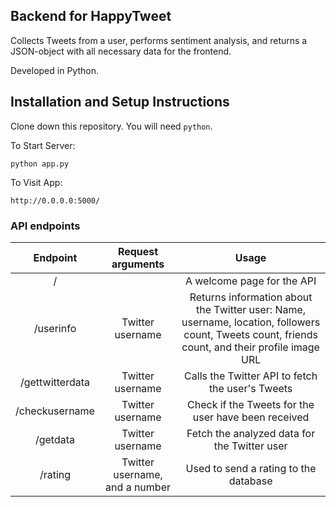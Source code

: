 ## Backend for HappyTweet

Collects Tweets from a user, performs sentiment analysis, and returns a JSON-object with all necessary data for the frontend.

Developed in Python.

## Installation and Setup Instructions

Clone down this repository. You will need `python`.

To Start Server:

`python app.py`  

To Visit App:

`http://0.0.0.0:5000/`

### API endpoints

|     Endpoint    |        Request arguments       |                                                                      Usage                                                                      |
|:---------------:|:------------------------------:|:-----------------------------------------------------------------------------------------------------------------------------------------------:|
|        /        |                                |                                                            A welcome page for the API                                                           |
|    /userinfo    |        Twitter username        | Returns information about the Twitter user: Name, username, location, followers count, Tweets count, friends count, and their profile image URL |
| /gettwitterdata |        Twitter username        |                                                 Calls the Twitter API to fetch the user's Tweets                                                |
|  /checkusername |        Twitter username        |                                               Check if the Tweets for the user have been received                                               |
|     /getdata    |        Twitter username        |                                                   Fetch the analyzed data for the Twitter user                                                  |
|     /rating     | Twitter username, and a number |                                                      Used to send a rating to the database                                                      |
